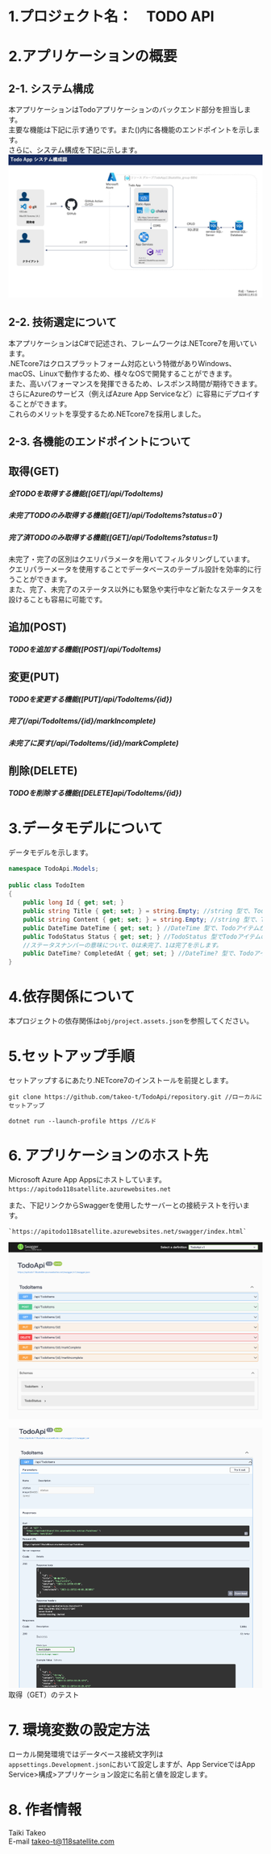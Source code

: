 # 1.プロジェクト名：　TODO API

# 2.アプリケーションの概要  
## 2-1. システム構成  
本アプリケーションはTodoアプリケーションのバックエンド部分を担当します。  
主要な機能は下記に示す通りです。また()内に各機能のエンドポイントを示します。  
さらに、システム構成を下記に示します。  
![システム構成](images/SystemMap.jpeg)  

## 2-2. 技術選定について  
本アプリケーションはC#で記述され、フレームワークは.NETcore7を用いています。  
.NETcore7はクロスプラットフォーム対応という特徴がありWindows、macOS、Linuxで動作するため、様々なOSで開発することができます。  
また、高いパフォーマンスを発揮できるため、レスポンス時間が期待できます。  
さらにAzureのサービス（例えばAzure App Serviceなど）に容易にデプロイすることができます。  
これらのメリットを享受するため.NETcore7を採用しました。

## 2-3. 各機能のエンドポイントについて  
## 取得(GET)  
##### 全TODOを取得する機能([GET]/api/TodoItems)  
##### 未完了TODOのみ取得する機能([GET]/api/TodoItems?status=0`)  
##### 完了済TODOのみ取得する機能([GET]/api/TodoItems?status=1)  
未完了・完了の区別はクエリパラメータを用いてフィルタリングしています。  
クエリパラーメータを使用することでデータベースのテーブル設計を効率的に行うことができます。  
また、完了、未完了のステータス以外にも緊急や実行中など新たなステータスを設けることも容易に可能です。  

## 追加(POST)  
##### TODOを追加する機能([POST]/api/TodoItems)  

## 変更(PUT)  
##### TODOを変更する機能([PUT]/api/TodoItems/{id})  
##### 完了(/api/TodoItems/{id}/markIncomplete)  
##### 未完了に戻す(/api/TodoItems/{id}/markComplete)  

## 削除(DELETE)  
##### TODOを削除する機能([DELETE]api/TodoItems/{id})  

# 3.データモデルについて
データモデルを示します。
```Models/TodoItem.cs
namespace TodoApi.Models;

public class TodoItem
{
    public long Id { get; set; }
    public string Title { get; set; } = string.Empty; //string 型で、Todoアイテムのタイトルを表します。
    public string Content { get; set; } = string.Empty; //string 型で、Todoアイテムの内容や詳細を表します。
    public DateTime DateTime { get; set; } //DateTime 型で、Todoアイテムが作成された日時や予定日時など、日時に関連する情報を保持します。
    public TodoStatus Status { get; set; } //TodoStatus 型でTodoアイテムの状態（例：未完了、完了）を示します。
    //ステータスナンバーの意味について、0は未完了、1は完了を示します。
    public DateTime? CompletedAt { get; set; } //DateTime? 型で、Todoアイテムが完了した日時を示します。このプロパティは null 許容型（DateTime?）であるため、値がない場合（つまりアイテムが未完了の場合）は null になります。
}
```

# 4.依存関係について
本プロジェクトの依存関係は`obj/project.assets.json`を参照してください。  

# 5.セットアップ手順
セットアップするにあたり.NETcore7のインストールを前提とします。
```
git clone https://github.com/takeo-t/TodoApi/repository.git //ローカルにセットアップ
```
```
dotnet run --launch-profile https //ビルド
```
# 6. アプリケーションのホスト先
Microsoft Azure App Appsにホストしています。  
`https://apitodo118satellite.azurewebsites.net`  

また、下記リンクからSwaggerを使用したサーバーとの接続テストを行います。  
```
`https://apitodo118satellite.azurewebsites.net/swagger/index.html`  
```
![Swagger](images/swagger.png)  

![Swaggerにて全取得(GET)のテスト](images/swagger_get.png)  
取得（GET）のテスト  

# 7. 環境変数の設定方法
ローカル開発環境ではデータベース接続文字列は`appsettings.Development.json`において設定しますが、App ServiceではApp Service>構成>アプリケーション設定に名前と値を設定します。  

# 8. 作者情報
Taiki Takeo  
E-mail takeo-t@118satellite.com  